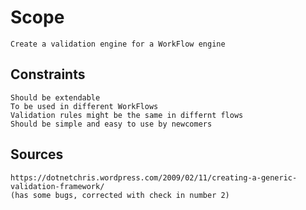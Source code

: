 # Scope
	Create a validation engine for a WorkFlow engine

## Constraints
	Should be extendable
	To be used in different WorkFlows
	Validation rules might be the same in differnt flows
	Should be simple and easy to use by newcomers

## Sources
	https://dotnetchris.wordpress.com/2009/02/11/creating-a-generic-validation-framework/
	(has some bugs, corrected with check in number 2)